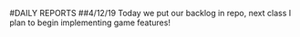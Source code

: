 #DAILY REPORTS
##4/12/19 
Today we put our backlog in repo, next class I plan to begin implementing game features!
